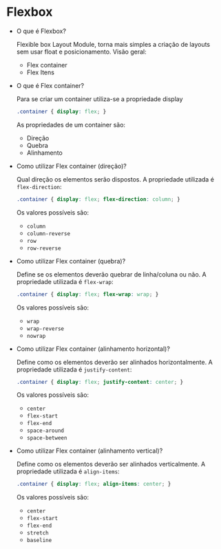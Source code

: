 # Flexbox

- O que é Flexbox?
    
    Flexible box Layout Module, torna mais simples a criação de layouts sem usar float e posicionamento. Visão geral:
    
    - Flex container
    - Flex Itens
- O que é Flex container?
    
    Para se criar um container utiliza-se a propriedade display
    
    ```css
    .container { display: flex; }
    ```
    
    As propriedades de um container são:
    
    - Direção
    - Quebra
    - Alinhamento
- Como utilizar Flex container (direção)?
    
    Qual direção os elementos serão dispostos. A propriedade utilizada é `flex-direction`:
    
    ```css
    .container { display: flex; flex-direction: column; }
    ```
    
    Os valores possíveis são:
    
    - `column`
    - `column-reverse`
    - `row`
    - `row-reverse`
- Como utilizar Flex container (quebra)?
    
    Define se os elementos deverão quebrar de linha/coluna ou não. A propriedade utilizada é `flex-wrap`:
    
    ```css
    .container { display: flex; flex-wrap: wrap; }
    ```
    
    Os valores possíveis são:
    
    - `wrap`
    - `wrap-reverse`
    - `nowrap`
- Como utilizar Flex container (alinhamento horizontal)?
    
    Define como os elementos deverão ser alinhados horizontalmente. A propriedade utilizada é `justify-content`:
    
    ```css
    .container { display: flex; justify-content: center; }
    ```
    
    Os valores possíveis são:
    
    - `center`
    - `flex-start`
    - `flex-end`
    - `space-around`
    - `space-between`
- Como utilizar Flex container (alinhamento vertical)?
    
    Define como os elementos deverão ser alinhados verticalmente. A propriedade utilizada é `align-items`:
    
    ```css
    .container { display: flex; align-items: center; }
    ```
    
    Os valores possíveis são:
    
    - `center`
    - `flex-start`
    - `flex-end`
    - `stretch`
    - `baseline`